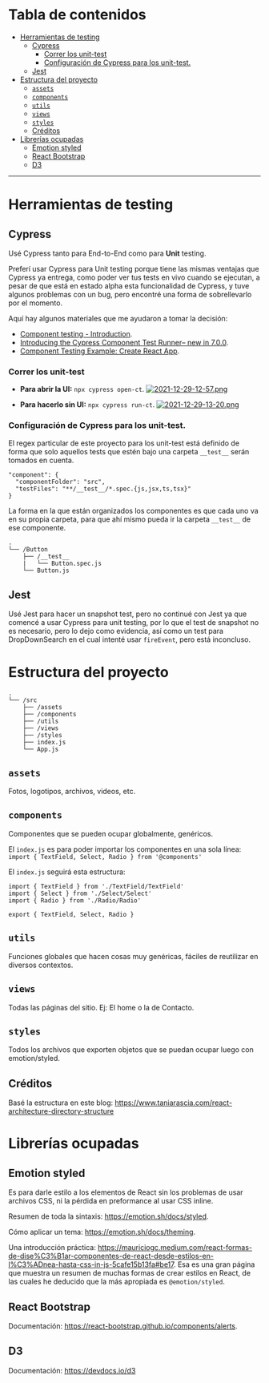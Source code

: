 # Tabla de contenidos

<!-- table-of-content GFM -->

+ [Herramientas de testing](#herramientas-de-testing)
  * [Cypress](#cypress)
    - [Correr los unit-test](#correr-los-unit-test)
    - [Configuración de Cypress para los unit-test.](#configuración-de-cypress-para-los-unit-test)
  * [Jest](#jest)
+ [Estructura del proyecto](#estructura-del-proyecto)
  * [`assets`](#assets)
  * [`components`](#components)
  * [`utils`](#utils)
  * [`views`](#views)
  * [`styles`](#styles)
  * [Créditos](#créditos)
+ [Librerías ocupadas](#librerías-ocupadas)
  * [Emotion styled](#emotion-styled)
  * [React Bootstrap](#react-bootstrap)
  * [D3](#d3)

<!-- table-of-content -->

---

# Herramientas de testing

## Cypress

Usé Cypress tanto para End-to-End como para **Unit** testing.

Preferí usar Cypress para Unit testing porque tiene las mismas ventajas que Cypress ya entrega, como poder ver tus tests
en vivo cuando se ejecutan, a pesar de que está en estado alpha esta funcionalidad de Cypress, y tuve algunos problemas
con un bug, pero encontré una forma de sobrellevarlo por el momento.

Aquí hay algunos materiales que me ayudaron a tomar la decisión:

* [Component testing - Introduction](https://docs.cypress.io/guides/component-testing/introduction).
* [Introducing the Cypress Component Test Runner– new in 7.0.0](https://www.cypress.io/blog/2021/04/06/introducing-the-cypress-component-test-runner/).
* [Component Testing Example: Create React App](https://github.com/cypress-io/cypress-component-testing-examples/tree/main/create-react-app).

### Correr los unit-test

* **Para abrir la UI:** `npx cypress open-ct`.
  [![2021-12-29-12-57.png](https://i.postimg.cc/zf00Bsvq/2021-12-29-12-57.png)](https://postimg.cc/rdRSZY5H)

* **Para hacerlo sin UI:** `npx cypress run-ct`.
  [![2021-12-29-13-20.png](https://i.postimg.cc/pXMzNPY3/2021-12-29-13-20.png)](https://postimg.cc/6TzynJPh)

### Configuración de Cypress para los unit-test.

El regex particular de este proyecto para los unit-test está definido de forma que solo aquellos tests que estén bajo una carpeta `__test__` serán tomados en cuenta. 

```
"component": {
  "componentFolder": "src",
  "testFiles": "**/__test__/*.spec.{js,jsx,ts,tsx}"
}
```

La forma en la que están organizados los componentes es que cada uno va en su propia carpeta, para que ahí mismo pueda ir la carpeta `__test__` de ese componente.

```
.
└── /Button
    ├── /__test__
    |   └── Button.spec.js
    └── Button.js
```

## Jest

Usé Jest para hacer un snapshot test, pero no continué con Jest ya que comencé a usar Cypress para unit testing, por lo que el test de snapshot no es necesario, pero lo dejo como evidencia, así como un test para DropDownSearch en el cual intenté usar `fireEvent`, pero está inconcluso.

# Estructura del proyecto

```
.
└── /src
    ├── /assets
    ├── /components
    ├── /utils
    ├── /views
    ├── /styles
    ├── index.js
    └── App.js
```

## `assets`
Fotos, logotipos, archivos, videos, etc.


## `components`
Componentes que se pueden ocupar globalmente, genéricos.

El `index.js` es para poder importar los componentes en una sola línea:
`import { TextField, Select, Radio } from '@components'`

El `index.js` seguirá esta estructura:
```
import { TextField } from './TextField/TextField'
import { Select } from './Select/Select'
import { Radio } from './Radio/Radio'

export { TextField, Select, Radio }
```

## `utils`
Funciones globales que hacen cosas muy genéricas, fáciles de reutilizar en diversos contextos.


## `views`
Todas las páginas del sitio. Ej: El home o la de Contacto.


## `styles`
Todos los archivos que exporten objetos que se puedan ocupar luego con emotion/styled.

## Créditos

Basé la estructura en este blog: <https://www.taniarascia.com/react-architecture-directory-structure>

# Librerías ocupadas

## Emotion styled
Es para darle estilo a los elementos de React sin los problemas de usar archivos CSS, ni la pérdida en preformance al usar CSS inline.

Resumen de toda la sintaxis: <https://emotion.sh/docs/styled>.

Cómo aplicar un tema: <https://emotion.sh/docs/theming>.

Una introducción práctica: <https://mauriciogc.medium.com/react-formas-de-dise%C3%B1ar-componentes-de-react-desde-estilos-en-l%C3%ADnea-hasta-css-in-js-5cafe15b13fa#be17>. Esa es una gran página que muestra un resumen de muchas formas de crear estilos en React, de las cuales he deducido que la más apropiada es `@emotion/styled`.

## React Bootstrap

Documentación: <https://react-bootstrap.github.io/components/alerts>.

## D3

Documentación: <https://devdocs.io/d3>
